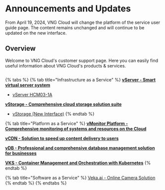 # Announcements and Updates

From April 19, 2024, VNG Cloud will change the platform of the service user guide page. The content remains unchanged and will continue to be updated on the new interface.

## Overview <a href="#overview" id="overview"></a>

Welcome to VNG Cloud's customer support page. Here you can easily find useful information about VNG Cloud's products & services.

<figure><img src="https://docs.vngcloud.vn/~gitbook/image?url=https%3A%2F%2F3672463924-files.gitbook.io%2F%7E%2Ffiles%2Fv0%2Fb%2Fgitbook-x-prod.appspot.com%2Fo%2Fspaces%252FB0NrrrdJdpYOYzRkbWp5%252Fuploads%252FpyxbUi3BZOceu9SIjqSI%252F315615519_2319394748222909_5836880168315857009_n.jpg%3Falt%3Dmedia%26token%3Dec306e34-a85b-4b35-98dc-2d87497ddf0e&#x26;width=768&#x26;dpr=4&#x26;quality=100&#x26;sign=d8d6fadd&#x26;sv=2" alt=""><figcaption></figcaption></figure>

{% tabs %}
{% tab title="Infrastructure as a Service" %}
[**vServer - Smart virtual server system**](https://docs-vngcloud-vn.translate.goog/vng-cloud-document/vn/vserver)

* [vServer HCM03-1A](https://docs-vngcloud-vn.translate.goog/vng-cloud-document/vn/vserver/compute-hcm03-1a/vserver-la-gi)

[**vStorage - Comprehensive cloud storage solution suite**](https://docs-vngcloud-vn.translate.goog/vng-cloud-document/vn/vstorage)

* [vStorage (New Interface)](https://docs-vngcloud-vn.translate.goog/vng-cloud-document/vn/vstorage)
{% endtab %}

{% tab title="Platform as a Service" %}
[**vMonitor Platform - Comprehensive monitoring of systems and resources on the Cloud**](https://docs-vngcloud-vn.translate.goog/vng-cloud-document/vn/vmonitor)

[**vCDN - Solution to speed up content delivery to users**](https://docs-vngcloud-vn.translate.goog/vng-cloud-document/vn/vcdn)

[**vDB - Professional and comprehensive database management solution for businesses**](https://docs-vngcloud-vn.translate.goog/vng-cloud-document/vn/vdb)

[**VKS - Container Management and Orchestration with Kubernetes**](https://docs-vngcloud-vn.translate.goog/vng-cloud-document/vn/vks)
{% endtab %}

{% tab title="Software as a Service" %}
[Veka.ai - Online Camera Solution](https://help.vcloudcam.vn/#/support-center)
{% endtab %}
{% endtabs %}
